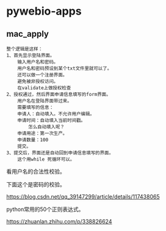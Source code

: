 # pywebio-apps

## mac_apply

```
整个逻辑是这样：
1、首先显示登陆界面。
    输入用户名和密码。
    用户名和密码预设到某个txt文件里就可以了。
    还可以做一个注册界面。
    避免被非授权访问。
    在validate上做授权检查
2、授权通过，然后界面申请信息填写的form界面。
    用户名在登陆界面带过来。
    需要填写的信息：
    申请人：自动填入。不允许用户编辑。
    申请时间：自动填入当前时间戳。
    	怎么自动填入呢？
    申请用途：第一次生产。
    申请数量：100
    提交。
3、提交后，界面还是自动回到申请信息填写的界面。
    这个用while 死循环可以。
```

看用户名的合法性校验。

下面这个是密码的校验。

https://blog.csdn.net/qq_39147299/article/details/117438065

python常用的50个正则表达式。

https://zhuanlan.zhihu.com/p/338826624